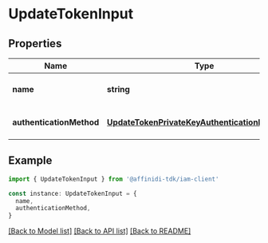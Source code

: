 # UpdateTokenInput

## Properties

| Name                     | Type                                                                                                | Description | Notes                             |
| ------------------------ | --------------------------------------------------------------------------------------------------- | ----------- | --------------------------------- |
| **name**                 | **string**                                                                                          |             | [optional] [default to undefined] |
| **authenticationMethod** | [**UpdateTokenPrivateKeyAuthenticationMethodDto**](UpdateTokenPrivateKeyAuthenticationMethodDto.md) |             | [optional] [default to undefined] |

## Example

```typescript
import { UpdateTokenInput } from '@affinidi-tdk/iam-client'

const instance: UpdateTokenInput = {
  name,
  authenticationMethod,
}
```

[[Back to Model list]](../README.md#documentation-for-models) [[Back to API list]](../README.md#documentation-for-api-endpoints) [[Back to README]](../README.md)

